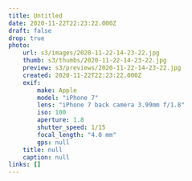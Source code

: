 ```yaml
---
title: Untitled
date: 2020-11-22T22:23:22.000Z
draft: false
drop: true
photo:
    url: s3/images/2020-11-22-14-23-22.jpg
    thumb: s3/thumbs/2020-11-22-14-23-22.jpg
    preview: s3/previews/2020-11-22-14-23-22.jpg
    created: 2020-11-22T22:23:22.000Z
    exif:
        make: Apple
        model: "iPhone 7"
        lens: "iPhone 7 back camera 3.99mm f/1.8"
        iso: 100
        aperture: 1.8
        shutter_speed: 1/15
        focal_length: "4.0 mm"
        gps: null
    title: null
    caption: null
links: []
---
```

